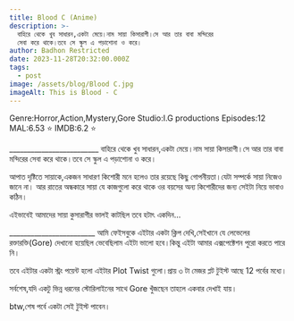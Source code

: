 ```yaml
---
title: Blood C (Anime)
description: >-
  বাহিরে থেকে খুব সাধারন,একটা মেয়ে।নাম সায়া কিসারাগী।সে আর তার বাবা মন্দিরের
  সেবা করে থাকে।তবে সে স্কুল এ পড়াশোনা ও করে।
author: Badhon Restricted
date: 2023-11-28T20:32:00.000Z
tags:
  - post
image: /assets/blog/Blood C.jpg
imageAlt: This is Blood - C
---
```

Genre:Horror,Action,Mystery,Gore
Studio:I.G productions
Episodes:12
MAL:6.53 ⭐
IMDB:6.2 ⭐

\_\_\_\_\_\_\_\_\_\_\_\_\_\_\_\_\_\_\_\_\_\_\_\__
বাহিরে থেকে খুব সাধারন,একটা মেয়ে।নাম সায়া কিসারাগী।সে আর তার বাবা মন্দিরের সেবা করে থাকে।তবে সে স্কুল এ পড়াশোনা ও করে।

আপাত দৃষ্টিতে সায়াকে,একজন সাধারণ কিশোরী মনে হলেও তার রয়েছে কিছু গোপনীয়তা।যেটা সম্পর্কে সায়া নিজেও জানে না। আর রাতের অন্ধকারে সায়া যে কাজগুলো করে থাকে ওর বয়সের অন্য কিশোরীদের জন্য সেইটা নিয়ে ভাবাও কঠিন।

এইভাবেই আমাদের সায়া কুসারাগীর ভালই কাটছিল তবে হটাৎ একদিন...

\_\_\_\_\_\_\_\_\_\_\_\_\_\_\_\_\_\_\_\_\_\_\_\_
আমি ফেইসবুকে এইটার একটা ক্লিপ দেখি,সেইখানে যে লেভেলের রক্তারক্তি(Gore) দেখানো হয়েছিল ভেবেছিলাম এইটা ভালো হবে।কিন্তু এইটা আমার এক্সপেক্টেশন পুরো করতে পারে নি।

তবে এইটার একটা স্ট্রং পয়েন্ট হলো এইটার Plot Twist গুলো।প্রায় ৩ টা মেজর প্লট টুইস্ট আছে 12 পর্বের মধ্যে।

সর্বশেষ,যদি একটু ভিন্ন ধরনের স্টোরিলাইনের সাথে Gore খুঁজছেন তাহলে একবার দেখাই যায়।

btw,শেষ পর্বে একটা সেই টুইস্ট পাবেন।
